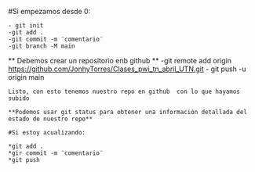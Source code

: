 #Si empezamos desde 0:

    - git init
    -git add .
    -git commit -m ¨comentario¨
    -git branch -M main
** Debemos crear un repositorio enb github **
    -git remote add origin https://github.com/JonhyTorres/Clases_pwi_tn_abril_UTN.git
    - git push -u origin main

    Listo, con esto tenemos nuestro repo en github  con lo que hayamos subido

    **Podemos usar git status para obtener una información detallada del estado de nuestro repo**

    #Si estoy acualizando:

    *git add .
    *gir commit -m ¨comentario¨
    *git push




